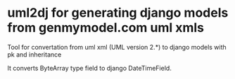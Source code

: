 uml2dj for generating django models from genmymodel.com uml xmls
======

Tool for convertation from uml xml (UML version 2.*) to django models with pk and inheritance


It converts ByteArray type field to django DateTimeField. 

